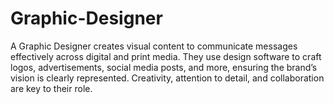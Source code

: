 # Graphic-Designer
A Graphic Designer creates visual content to communicate messages effectively across digital and print media. They use design software to craft logos, advertisements, social media posts, and more, ensuring the brand’s vision is clearly represented. Creativity, attention to detail, and collaboration are key to their role.
